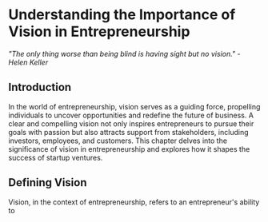 Understanding the Importance of Vision in Entrepreneurship
=====================================================================

*"The only thing worse than being blind is having sight but no vision." - Helen Keller*

Introduction
------------

In the world of entrepreneurship, vision serves as a guiding force, propelling individuals to uncover opportunities and redefine the future of business. A clear and compelling vision not only inspires entrepreneurs to pursue their goals with passion but also attracts support from stakeholders, including investors, employees, and customers. This chapter delves into the significance of vision in entrepreneurship and explores how it shapes the success of startup ventures.

Defining Vision
---------------

Vision, in the context of entrepreneurship, refers to an entrepreneur's ability to
